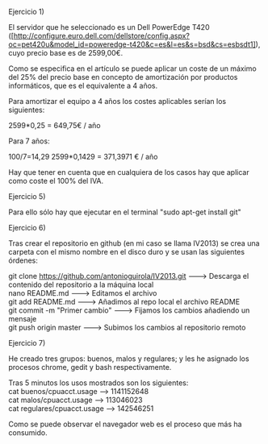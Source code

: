 Ejercicio 1)

El servidor que he seleccionado es un Dell PowerEdge T420 ([http://configure.euro.dell.com/dellstore/config.aspx?oc=pet420u&model_id=poweredge-t420&c=es&l=es&s=bsd&cs=esbsdt1]), cuyo precio base es de 2599,00€.

Como se especifica en el artículo se puede aplicar un coste de un máximo del 25% del precio base en concepto de amortización por productos informáticos, que es el equivalente a 4 años.

Para amortizar el equipo a 4 años los costes aplicables serían los siguientes:

2599*0,25 = 649,75€ / año

Para 7 años:

100/7=14,29
2599*0,1429 = 371,3971 € / año

Hay que tener en cuenta que en cualquiera de los casos hay que aplicar como coste el 100% del IVA.

Ejercicio 5)

Para ello sólo hay que ejecutar en el terminal "sudo apt-get install git"

Ejercicio 6)

Tras crear el repositorio en github (en mi caso se llama IV2013) se crea una carpeta con el mismo nombre en el disco duro y se usan las siguientes órdenes:

git clone https://github.com/antonioguirola/IV2013.git ---> Descarga el contenido del repositorio a la máquina local <br/>
nano README.md ---> Editamos el archivo <br/>
git add README.md ---> Añadimos al repo local el archivo README <br/>
git commit -m "Primer cambio" ---> Fijamos los cambios añadiendo un mensaje <br/>
git push origin master ---> Subimos los cambios al repositorio remoto <br/>

Ejercicio 7)

He creado tres grupos: buenos, malos y regulares; y les he asignado los procesos chrome, gedit y bash respectivamente.

Tras 5 minutos los usos mostrados son los siguientes: <br/>
cat buenos/cpuacct.usage --> 1141152648  <br/>
cat malos/cpuacct.usage  --> 113046023  <br/>
cat regulares/cpuacct.usage --> 142546251  <br/>

Como se puede observar el navegador web es el proceso que más ha consumido.
